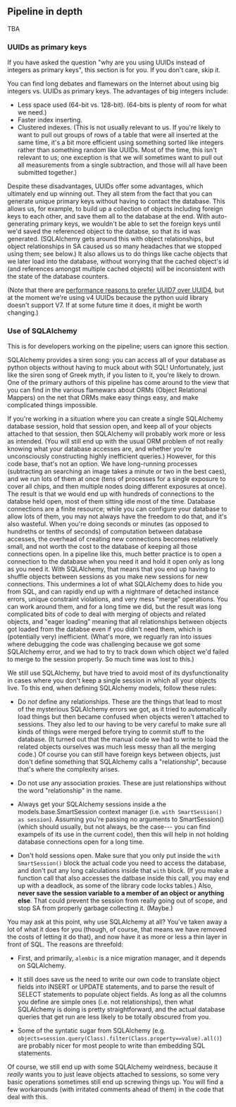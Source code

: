 ## Pipeline in depth

TBA

### UUIDs as primary keys

If you have asked the question "why are you using UUIDs instead of integers as primary keys", this section is for you.  If you don't care, skip it.

You can find long debates and flamewars on the Internet about using big integers vs. UUIDs as primary keys. The advantages of big integers include:

* Less space used (64-bit vs. 128-bit). (64-bits is plenty of room for what we need.)
* Faster index inserting.
* Clustered indexes. (This is not usually relevant to us. If you're likely to want to pull out groups of rows of a table that were all inserted at the same time, it's a bit more efficient using something sorted like integers rather than something random like UUIDs. Most of the time, this isn't relevant to us; one exception is that we will sometimes want to pull out all measurements from a single subtraction, and those will all have been submitted together.)

Despite these disadvantages, UUIDs offer some advantages, which ultimately end up winning out. They all stem from the fact that you can generate unique primary keys without having to contact the database. This allows us, for example, to build up a collection of objects including foreign keys to each other, and save them all to the database at the end. With auto-generating primary keys, we wouldn't be able to set the foreign keys until we'd saved the referenced object to the databse, so that its id was generated. (SQLAlchemy gets around this with object relationships, but object relationships in SA caused us so many headaches that we stopped using them; see below.)  It also allows us to do things like cache objects that we later load into the database, without worrying that the cached object's id (and references amongst multiple cached objects) will be inconsistent with the state of the database counters.

(Note that there are [performance reasons to prefer UUID7 over UUID4](https://ardentperf.com/2024/02/03/uuid-benchmark-war/), but at the moment we're using v4 UUIDs because the python uuid library doesn't support V7.  If at some future time it does, it might be worth changing.)

### Use of SQLAlchemy

This is for developers working on the pipeline; users can ignore this section.

SQLAlchemy provides a siren song: you can access all of your database as python objects without having to muck about with SQL!  Unfortunately, just like the siren song of Greek myth, if you listen to it, you're likely to drown. One of the primary authors of this pipeline has come around to the view that you can find in the various flamewars about ORMs (Object Relational Mappers) on the net that ORMs make easy things easy, and make complicated things impossible.

If you're working in a situation where you can create a single SQLAlchemy database session, hold that session open, and keep all of your objects attached to that session, then SQLAlchemy will probably work more or less as intended. (You will still end up with the usual ORM problem of not really knowing what your database accesses are, and whether you're unconsciously constructing highly inefficient queries.)  However, for this code base, that's not an option. We have long-running processes (subtracting an searching an image takes a minute or two in the best caes), and we run lots of them at once (tens of processes for a single exposure to cover all chips, and then multiple nodes doing different exposures at once). The result is that we would end up with hundreds of connections to the databse held open, most of them sitting idle most of the time. Database connections are a finite resource; while you can configure your database to allow lots of them, you may not always have the freedom to do that, and it's also wasteful. When you're doing seconds or minutes (as opposed to hundreths or tenths of seconds) of computation between database accesses, the overhead of creating new connections becomes relatively small, and not worth the cost to the database of keeping all those connections open. In a pipeline like this, much better practice is to open a connection to the database when you need it and hold it open only as long as you need it. With SQLAlchemy, that means that you end up having to shuffle objects between sessions as you make new sessions for new connections.  This undermines a lot of what SQLAlchemy does to hide you from SQL, and can rapidly end up with a nightmare of detached instance errors, unique constraint violations, and very mess "merge" operations. You can work around them, and for a long time we did, but the result was long complicated bits of code to deal with merging of objects and related objects, and "eager loading" meaning that all relationships between objects got loaded from the databse even if you didn't need them, which is (potentially very) inefficient. (What's more, we reguarly ran into issues where debugging the code was challenging because we got some SQLAlchemy error, and we had to try to track down which object we'd failed to merge to the session properly. So much time was lost to this.)

We still use SQLAlchemy, but have tried to avoid most of its dysfunctionality in cases where you don't keep a single session in which all your objects live. To this end, when defining SQLAlchemy models, follow these rules:

* Do _not_ define any relationships. These are the things that lead to most of the mysterious SQLAlchemy errors we got, as it tried to automatically load things but then became confused when objects weren't attached to sessions. They also led to our having to be very careful to make sure all kinds of things were merged before trying to commit stuff to the database. (It turned out that the manual code we had to write to load the related objects ourselves was much less messy than all the merging code.)  Of course you can still have foreign keys between objects, just don't define something that SQLAlchemy calls a "relationship", because that's where the complexity arises.

* Do not use any association proxies. These are just relationships without the word "relationship" in the name.

* Always get your SQLAlchemy sessions inside a the models.base.SmartSession context manager (i.e. `with SmartSession() as session`). Assuming you're passing no arguments to SmartSession() (which should usually, but not always, be the case--- you can find exampels of its use in the current code), then this will help in not holding database connections open for a long time.

* Don't hold sessions open. Make sure that you only put inside the `with SmartSession()` block the actual code you need to access the database, and don't put any long calculations inside that `with` block.  (If you make a function call that also accesses the datbase inside this call, you may end up with a deadlock, as some of the library code locks tables.)  Also, __never save the session variable to a member of an object or anything else__. That could prevent the session from really going out of scope, and stop SA from properly garbage collecting it.  (Maybe.)

You may ask at this point, why use SQLAlchemy at all?  You've taken away a lot of what it does for you (though, of course, that means we have removed the costs of letting it do that), and now have it as more or less a thin layer in front of SQL. The reasons are threefold:

* First, and primarily, `alembic` is a nice migration manager, and it depends on SQLAlchemy.

* It still does save us the need to write our own code to translate object fields into INSERT or UPDATE statements, and to parse the result of SELECT statements to populate object fields. As long as all the columns you define are simple ones (i.e. not relationships), then what SQLAlchemy is doing is pretty straightforward, and the actual database queries that get run are less likely to be totally obscured from you.

* Some of the syntatic sugar from SQLAlchemy (e.g. `objects=session.query(Class).filter(Class.property==value).all()`) are probably nicer for most people to write than embedding SQL statements.

Of course, we still end up with some SQLAlchemy weirdness, because it _really_ wants you to just leave objects attached to sessions, so some very basic operations sometimes still end up screwing things up.  You will find a few workarounds (with irritated comments ahead of them) in the code that deal with this.
